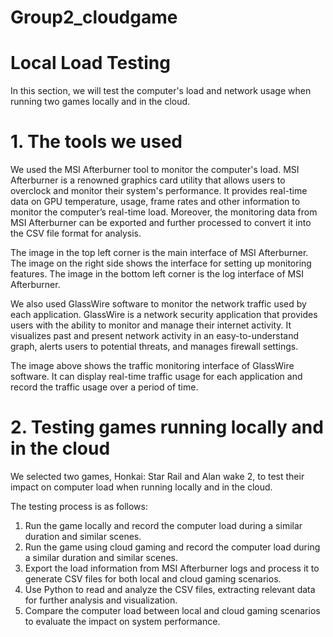 # Group2_cloudgame
# Local Load Testing
In this section, we will test the computer's load and network usage when running two games locally and in the cloud.
# 1. The tools we used
We used the MSI Afterburner tool to monitor the computer's load. MSI Afterburner is a renowned graphics card utility that allows users to overclock and monitor their system's performance. It provides real-time data on GPU temperature, usage, frame rates and other information to monitor the computer’s real-time load. Moreover, the monitoring data from MSI Afterburner can be exported and further processed to convert it into the CSV file format for analysis.

 	
The image in the top left corner is the main interface of MSI Afterburner. The image on the right side shows the interface for setting up monitoring features. The image in the bottom left corner is the log interface of MSI Afterburner.

We also used GlassWire software to monitor the network traffic used by each application. GlassWire is a network security application that provides users with the ability to monitor and manage their internet activity. It visualizes past and present network activity in an easy-to-understand graph, alerts users to potential threats, and manages firewall settings.
 
The image above shows the traffic monitoring interface of GlassWire software. It can display real-time traffic usage for each application and record the traffic usage over a period of time.


# 2. Testing games running locally and in the cloud
We selected two games, Honkai: Star Rail and Alan wake 2, to test their impact on computer load when running locally and in the cloud.

The testing process is as follows:

1. Run the game locally and record the computer load during a similar duration and similar scenes.
2. Run the game using cloud gaming and record the computer load during a similar duration and similar scenes.
3. Export the load information from MSI Afterburner logs and process it to generate CSV files for both local and cloud gaming scenarios.
4. Use Python to read and analyze the CSV files, extracting relevant data for further analysis and visualization.
5. Compare the computer load between local and cloud gaming scenarios to evaluate the impact on system performance.
